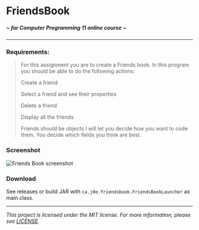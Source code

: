 # FriendsBook
##### *~ for Computer Programming 11 online course ~*

---

### Requirements:

> For this assignment you are to create a Friends book.  In this program you should be able to do the following actions:
> 
> Create a friend
> 
> Select a friend and see their properties
> 
> Delete a friend
> 
> Display all the friends
> 
> Friends should be objects  I will let you decide how you want to code them.  You decide which fields you think are best.

### Screenshot

![Friends Book screenshot](https://i.imgur.com/ijkfqW3.png)

### Download

See releases or build JAR with `ca.j0e.friendsbook.FriendsBookLauncher` as main class.

---

*This project is licensed under the MIT license. For more information, please see [LICENSE](./LICENSE).*


